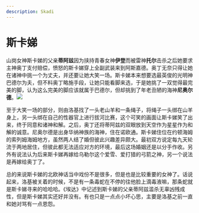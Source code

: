 ```yaml
---
description: Skadi
---
```


# 斯卡娣

山岗女神斯卡娣的父亲**蒂阿兹**因为挟持青春女神**伊登**而被雷神**托尔**击杀之后她要求主神奥丁支付赔偿，愤怒的斯卡娣穿上全副武装来到阿斯嘉德。奥丁无奈只得让她在诸神中挑一个为丈夫，并还要让她大笑一场。斯卡娣本来想要选最英俊的光明神巴德尔为夫，但不料奥丁略施手段，让她只能看脚来选，于是她挑了一双觉得最完美的脚，认为这么完美的脚应该就属于巴德尔，但却挑到了年老丑陋的海神**尼奥尔德**。![](https://pic3.zhimg.com/80/v2-70b82e9580f149deae072a3e6924ecea_720w.jpg)

至于大笑一场的部分，则由洛基找了一头老山羊和一条绳子，将绳子一头绑在山羊身上，另一头绑在自己的性器官上进行拔河比赛，这个可笑的画面让斯卡娣笑了出来，终于同意和诸神和解。之后，奥丁还将蒂阿兹的双眼放到天空作为星星作为和解的诚意。尼奥尔德是出身华纳神族的海神，住在诺欧通。斯卡娣住位在约顿海姆的索列姆海姆地方，虽然两人结了婚但彼此兴趣差异颇大。最初双方说定每九天轮流于两地居住，但彼此都无法适应对方的环境，最后这场婚姻还是以分手作收。另外有说法认为后来斯卡娣再嫁给乌勒尔这个爱雪、爱打猎的弓箭之神，另一个说法是再嫁给奥丁了。

总的来说斯卡娣的北欧神话当中戏份不是很多，但是也是比较重要的女神了。话说起来，洛基被关着的时候，不是有一条毒蛇在不停的往他脸上滴毒液嘛，那条蛇就是斯卡娣寻来的哈哈哈。《埃达》中记述到斯卡娣的父亲蒂阿兹滥杀无辜凶残成性，但是斯卡娣其实还好并没有。有也只是一点点小坏心思，主要是洛基之前一直和她对骂有一点恩怨。

